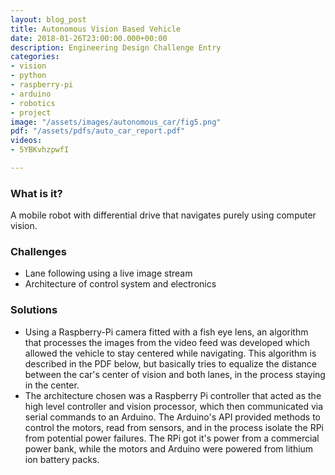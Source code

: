 ```yaml
---
layout: blog_post
title: Autonomous Vision Based Vehicle
date: 2018-01-26T23:00:00.000+00:00
description: Engineering Design Challenge Entry
categories:
- vision
- python
- raspberry-pi
- arduino
- robotics
- project
image: "/assets/images/autonomous_car/fig5.png"
pdf: "/assets/pdfs/auto_car_report.pdf"
videos:
- 5YBKvhzpwfI

---
```

### What is it?

A mobile robot with differential drive that navigates purely using computer vision.

### Challenges

* Lane following using a live image stream
* Architecture of control system and electronics

### Solutions

* Using a Raspberry-Pi camera fitted with a fish eye lens, an algorithm that processes the images from the video feed was developed which allowed the vehicle to stay centered while navigating. This algorithm is described in the PDF below, but basically tries to equalize the distance between the car's center of vision and both lanes, in the process staying in the center. 
* The architecture chosen was a Raspberry Pi controller that acted as the high level controller and vision processor, which then communicated via serial commands to an Arduino. The Arduino's API provided methods to control the motors, read from sensors, and in the process isolate the RPi from potential power failures. The RPi got it's power from a commercial power bank, while the motors and Arduino were powered from lithium ion battery packs.